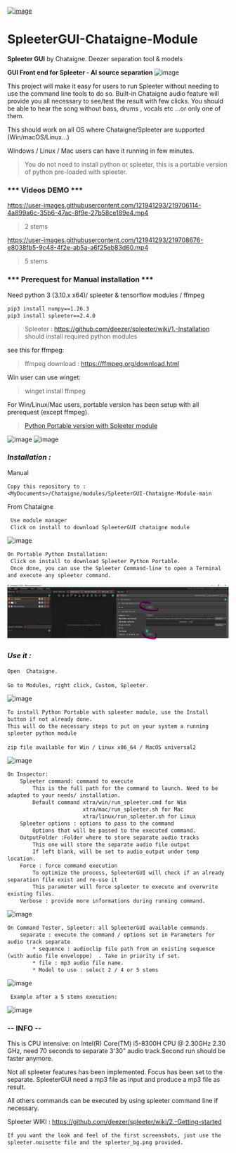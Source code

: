 [![image](https://user-images.githubusercontent.com/121941293/283798323-94bb9a2c-65b0-4d98-a483-e49d4d9b0eb1.png)](http://benjamin.kuperberg.fr/chataigne/en)

# SpleeterGUI-Chataigne-Module

**Spleeter GUI** by Chataigne. Deezer separation tool &amp; models

**GUI Front end for Spleeter - AI source separation**
![image](https://user-images.githubusercontent.com/121941293/218340772-35ed90bb-fc21-40e5-9da1-e142fc963955.png)

This project will make it easy for users to run Spleeter without needing to use the command line tools to do so.
Built-in Chataigne audio feature will provide you all necessary to see/test the result with few clicks. 
You should be able to hear the song without bass, drums , vocals etc ...or only one of them.

This should work on all OS where Chataigne/Spleeter are supported (Win/macOS/Linux...)

Windows / Linux / Mac users can have it running in few minutes.
> You do not need to install python or spleeter, this is a portable version of python pre-loaded with spleeter.

### *** Videos DEMO ***

https://user-images.githubusercontent.com/121941293/219706114-4a899a6c-35b6-47ac-8f9e-27b58ce189e4.mp4
> 2 stems




https://user-images.githubusercontent.com/121941293/219708676-e8038fb5-9c48-4f2e-ab5a-a6f25eb83d60.mp4
> 5 stems

### *** Prerequest for Manual installation ***
Need python 3 (3.10.x x64)/ spleeter & tensorflow modules / ffmpeg

```
pip3 install numpy==1.26.3
pip3 install spleeter==2.4.0
```
> Spleeter : https://github.com/deezer/spleeter/wiki/1.-Installation
should install required python modules

see this for ffmpeg:
> ffmpeg download : https://ffmpeg.org/download.html

Win user can use winget:
> winget install ffmpeg
>


For Win/Linux/Mac users, portable version has been setup with all prerequest (except ffmpeg).
> 
>[Python Portable version with Spleeter module](https://github.com/zak-45/SpleeterGUI-Chataigne-Module/releases/tag/0.0.0.0)



![image](https://user-images.githubusercontent.com/121941293/218341418-6566eae2-6e99-4a71-ab5e-c13528a73cf9.png)
![image](https://user-images.githubusercontent.com/121941293/218341436-ee280cd5-8d38-4ad7-b7d2-bed3641bc831.png)


### ***Installation :***

Manual
```
Copy this repository to :
<MyDocuments>/Chataigne/modules/SpleeterGUI-Chataigne-Module-main

```
From Chataigne
```
 Use module manager
 Click on install to download SpleeterGUI chataigne module
```
![image](https://github.com/user-attachments/assets/2e373f89-43ae-4bb5-b45b-f3dff2842133)

```
On Portable Python Installation:
 Click on install to download Spleeter Python Portable.
 Once done, you can use the Spleeter Command-line to open a Terminal and execute any spleeter command.

```

![img.png](img.png)

### ***Use it :***

```
Open  Chataigne.

Go to Modules, right click, Custom, Spleeter.
```
![image](https://user-images.githubusercontent.com/121941293/218341586-ccd6ed27-5d1f-4422-b763-8666b112bae4.png)


```
To install Python Portable with spleeter module, use the Install button if not already done.
This will do the necessary steps to put on your system a running spleeter python module

zip file available for Win / Linux x86_64 / MacOS universal2

```

![image](https://github.com/user-attachments/assets/77c81dab-4cd3-430e-a310-2bf7f6b29571)


```
On Inspector:
	Spleeter command: command to execute
		This is the full path for the command to launch. Need to be adapted to your needs/ installation.
		Default command xtra/win/run_spleeter.cmd for Win
		                xtra/mac/run_spleeter.sh for Mac
                        xtra/linux/run_spleeter.sh for Linux		                
	Spleeter options : options to pass to the command
		Options that will be passed to the executed command.
	OutputFolder :Folder where to store separate audio tracks
		This one will store the separate audio file output
		If left blank, will be set to audio_output under temp location.
	Force : force command execution
		To optimize the process, SpleeterGUI will check if an already separation file exist and re-use it
		This parameter will force spleeter to execute and overwrite existing files.
	Verbose : provide more informations during running command.
```

![image](https://user-images.githubusercontent.com/121941293/218341664-a9d52373-fab0-4e79-a63c-5c2423da645e.png)


```
On Command Tester, Spleeter: all SpleeterGUI available commands.
	separate : execute the command / options set in Parameters for audio track separate
		* sequence : audioclip file path from an existing sequence (with audio file enveloppe)  . Take in priority if set.
		* file : mp3 audio file name.
		* Model to use : select 2 / 4 or 5 stems
```
![image](https://user-images.githubusercontent.com/121941293/218341957-5ce0c2dc-a228-48d2-b15c-571a334032a2.png)

```
 Example after a 5 stems execution:
```
![image](https://user-images.githubusercontent.com/121941293/218443314-f2a20a5a-7beb-400d-81ec-988c7686a60a.png)

### -- INFO --
This is CPU intensive: on Intel(R) Core(TM) i5-8300H CPU @ 2.30GHz   2.30 GHz, need 70 seconds to separate 3'30" audio track.Second run should be faster anymore.

Not all spleeter features has been implemented. Focus has been set to the separate. SpleeterGUI need a mp3 file as input and produce a mp3 file as result. 

All others commands can be executed by using spleeter command line if necessary.

Spleeter WIKI : https://github.com/deezer/spleeter/wiki/2.-Getting-started

```
If you want the look and feel of the first screenshots, just use the spleeter.noisette file and the spleeter_bg.png provided.

```
